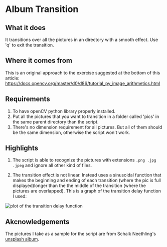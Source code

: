 # Album Transition
## What it does
It transitions over all the pictures in an directory with a smooth effect. Use 'q' to exit the transition.

## Where it comes from
This is an original approach to the exercise suggested at the bottom of this article:
https://docs.opencv.org/master/d0/d86/tutorial_py_image_arithmetics.html

## Requirements
1. To have openCV python library properly installed.
2. Put all the pictures that you want to transition in a folder called 'pics' in the same parent directory than the script.
3. There's no dimension requirement for all pictures. But all of them should be the same dimension, otherwise the script won't work.

## Highlights
1. The script is able to recognize the pictures with extensions `.png .jpg .jpeg` and ignore all other kind of files.

2. The transition effect is not linear. Instead uses a sinusoidal function that makes the beginning and ending of each transition 
(where the pic is full displayed)longer than the the middle of the transition (where the pictures are overlapped). This is a graph
of the transition delay function I used:

![plot of the transition delay function](https://github.com/2alin/openCV-demos/blob/master/album-transition/assets/delay_plot.png)

## Akcnowledgements
The pictures I take as a sample for the script are from  Schalk Neethling's [unsplash album](https://unsplash.com/@schalkneethling).
